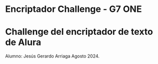 # Encriptador Challenge - G7 ONE
<h1>Challenge del encriptador de texto de Alura </h1>
 <p>
 Alumno: Jesús Gerardo Arriaga
 Agosto 2024.
</p>